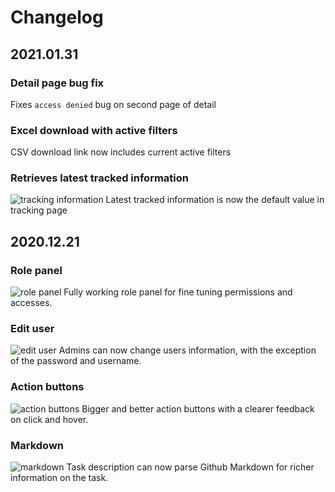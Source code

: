 # Changelog
## 2021.01.31
### Detail page bug fix
Fixes `access denied` bug on second page of detail

### Excel download with active filters
CSV download link now includes current active filters

### Retrieves latest tracked information
![tracking information](https://i.imgur.com/ZuBtRtq.png)
Latest tracked information is now the default value in tracking page

## 2020.12.21
### Role panel
![role panel](https://i.imgur.com/QhCpTWm.png)
Fully working role panel for fine tuning permissions and accesses.

### Edit user
![edit user](https://i.imgur.com/Qzffgs3.png)
Admins can now change users information, with the exception of the password and username.

### Action buttons
![action buttons](https://i.imgur.com/lrB9m5k.png)
Bigger and better action buttons with a clearer feedback on click and hover.

### Markdown
![markdown](https://i.imgur.com/0KlAXEV.png)
Task description can now parse Github Markdown for richer information on the task.